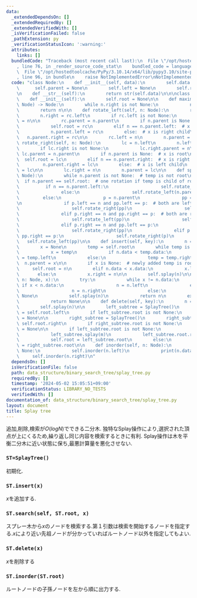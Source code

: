 ```yaml
---
data:
  _extendedDependsOn: []
  _extendedRequiredBy: []
  _extendedVerifiedWith: []
  _isVerificationFailed: false
  _pathExtension: py
  _verificationStatusIcon: ':warning:'
  attributes:
    links: []
  bundledCode: "Traceback (most recent call last):\n  File \"/opt/hostedtoolcache/PyPy/3.10.14/x64/lib/pypy3.10/site-packages/onlinejudge_verify/documentation/build.py\"\
    , line 76, in _render_source_code_stat\n    bundled_code = language.bundle(\n\
    \  File \"/opt/hostedtoolcache/PyPy/3.10.14/x64/lib/pypy3.10/site-packages/onlinejudge_verify/languages/python.py\"\
    , line 96, in bundle\n    raise NotImplementedError\nNotImplementedError\n"
  code: "class Node:\n    def __init__(self, data):\n        self.data = data\n  \
    \      self.parent = None\n        self.left = None\n        self.right = None\n\
    \n    def __str__(self):\n        return str(self.data)\n\n\nclass SplayTree:\n\
    \    def __init__(self):\n        self.root = None\n\n    def maximum(self, n:\
    \ Node) -> Node:\n        while n.right is not None:\n            n = n.right\n\
    \        return n\n\n    def rotate_left(self, n: Node):\n        rc = n.right\n\
    \        n.right = rc.left\n        if rc.left is not None:\n            rc.left.parent\
    \ = n\n\n        rc.parent = n.parent\n        if n.parent is None:  # x is root\n\
    \            self.root = rc\n        elif n == n.parent.left:  # x is left child\n\
    \            n.parent.left = rc\n        else:  # x is right child\n         \
    \   n.parent.right = rc\n\n        rc.left = n\n        n.parent = rc\n\n    def\
    \ rotate_right(self, n: Node):\n        lc = n.left\n        n.left = lc.right\n\
    \        if lc.right is not None:\n            lc.right.parent = n\n\n       \
    \ lc.parent = n.parent\n        if n.parent is None:  # x is root\n          \
    \  self.root = lc\n        elif n == n.parent.right:  # x is right child\n   \
    \         n.parent.right = lc\n        else:  # x is left child\n            n.parent.left\
    \ = lc\n\n        lc.right = n\n        n.parent = lc\n\n    def splay(self, n:\
    \ Node):\n        while n.parent is not None:  # temp is not root\n          \
    \  if n.parent == self.root:  # one rotation if temp is child of root\n      \
    \          if n == n.parent.left:\n                    self.rotate_right(n.parent)\n\
    \                else:\n                    self.rotate_left(n.parent)\n\n   \
    \         else:\n                p = n.parent\n                pp = p.parent\n\
    \n                if p.left == n and pp.left == p:  # both are left children\n\
    \                    self.rotate_right(pp)\n                    self.rotate_right(p)\n\
    \                elif p.right == n and pp.right == p:  # both are right children\n\
    \                    self.rotate_left(pp)\n                    self.rotate_left(p)\n\
    \                elif p.right == n and pp.left == p:\n                    self.rotate_left(p)\n\
    \                    self.rotate_right(pp)\n                elif p.left == n and\
    \ pp.right == p:\n                    self.rotate_right(p)\n                 \
    \   self.rotate_left(pp)\n\n    def insert(self, key):\n        n = Node(key)\n\
    \        x = None\n        temp = self.root\n        while temp is not None:\n\
    \            x = temp\n            if n.data < temp.data:\n                temp\
    \ = temp.left\n            else:\n                temp = temp.right\n\n      \
    \  n.parent = x\n\n        if x is None:  # newly added temp is root\n       \
    \     self.root = n\n        elif n.data < x.data:\n            x.left = n\n \
    \       else:\n            x.right = n\n\n        self.splay(n)\n\n    def search(self,\
    \ n: Node, x):\n        try:\n            while x != n.data:\n               \
    \ if x < n.data:\n                    n = n.left\n                elif x > n.data:\n\
    \                    n = n.right\n                else:\n                    return\
    \ None\n            self.splay(n)\n            return n\n        except AttributeError:\n\
    \            return None\n\n    def delete(self, key):\n        n = Node(key)\n\
    \        self.splay(n)\n\n        left_subtree = SplayTree()\n        left_subtree.root\
    \ = self.root.left\n        if left_subtree.root is not None:\n            left_subtree.root.parent\
    \ = None\n\n        right_subtree = SplayTree()\n        right_subtree.root =\
    \ self.root.right\n        if right_subtree.root is not None:\n            right_subtree.root.parent\
    \ = None\n\n        if left_subtree.root is not None:\n            m = left_subtree.maximum(left_subtree.root)\n\
    \            left_subtree.splay(m)\n            left_subtree.root.right = right_subtree.root\n\
    \            self.root = left_subtree.root\n        else:\n            self.root\
    \ = right_subtree.root\n\n    def inorder(self, n: Node):\n        if n is not\
    \ None:\n            self.inorder(n.left)\n            print(n.data)\n       \
    \     self.inorder(n.right)\n"
  dependsOn: []
  isVerificationFile: false
  path: data_structure/binary_search_tree/splay_tree.py
  requiredBy: []
  timestamp: '2024-05-02 15:05:51+09:00'
  verificationStatus: LIBRARY_NO_TESTS
  verifiedWith: []
documentation_of: data_structure/binary_search_tree/splay_tree.py
layout: document
title: Splay tree
---
```


追加,削除,検索が$O(logN)$でできる二分木.
独特なSplay操作により,選択された頂点が上にくるため,繰り返し同じ内容を検索するときに有利.
Splay操作は木を平衡二分木に近い状態に保ち,最悪計算量を悪化させない.


### `ST=SplayTree()`

初期化.

### `ST.insert(x)`

$x$を追加する.

### `ST.search(self, ST.root, x)`

スプレー木から$x$のノードを検索する.第１引数は検索を開始するノードを指定する.$x$により近い先祖ノードが分かっていればルートノード以外を指定してもよい.

### `ST.delete(x)`

$x$を削除する

### `ST.inorder(ST.root)`

ルートノードの子孫ノードを左から順に出力する.